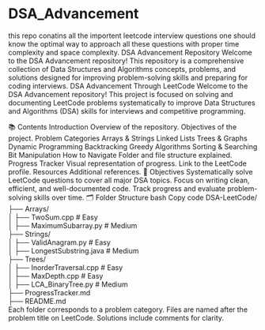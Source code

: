 # DSA_Advancement
this repo conatins all the importent leetcode interview questions 
one should know the optimal way to approach all these questions with proper time complexity and space complexity.
DSA Advancement Repository
Welcome to the DSA Advancement repository! This repository is a comprehensive collection of Data Structures and Algorithms concepts, problems, and solutions designed for improving problem-solving skills and preparing for coding interviews.
DSA Advancement Through LeetCode
Welcome to the DSA Advancement repository! This project is focused on solving and documenting LeetCode problems systematically to improve Data Structures and Algorithms (DSA) skills for interviews and competitive programming.

📚 Contents
Introduction
Overview of the repository.
Objectives of the project.
Problem Categories
Arrays & Strings
Linked Lists
Trees & Graphs
Dynamic Programming
Backtracking
Greedy Algorithms
Sorting & Searching
Bit Manipulation
How to Navigate
Folder and file structure explained.
Progress Tracker
Visual representation of progress.
Link to the LeetCode profile.
Resources
Additional references.
🎯 Objectives
Systematically solve LeetCode questions to cover all major DSA topics.
Focus on writing clean, efficient, and well-documented code.
Track progress and evaluate problem-solving skills over time.
🗂️ Folder Structure
bash
Copy code
DSA-LeetCode/  
├── Arrays/  
│   ├── TwoSum.cpp                # Easy  
│   ├── MaximumSubarray.py        # Medium  
├── Strings/  
│   ├── ValidAnagram.py           # Easy  
│   ├── LongestSubstring.java     # Medium  
├── Trees/  
│   ├── InorderTraversal.cpp      # Easy  
│   ├── MaxDepth.cpp              # Easy  
│   ├── LCA_BinaryTree.py         # Medium  
├── ProgressTracker.md  
├── README.md  
Each folder corresponds to a problem category.
Files are named after the problem title on LeetCode.
Solutions include comments for clarity.
